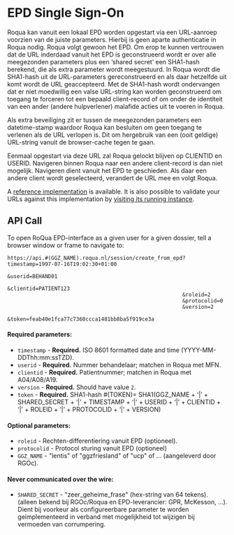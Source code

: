 EPD Single Sign-On
==================

Roqua kan vanuit een lokaal EPD worden opgestart via een URL-aanroep voorzien
van de juiste parameters. Hierbij is geen aparte authenticatie in Roqua nodig.
Roqua volgt gewoon het EPD. Om erop te kunnen vertrouwen dat de URL inderdaad
vanuit het EPD is geconstrueerd wordt er over alle meegezonden parameters plus
een ‘shared secret’ een SHA1-hash berekend, die als extra parameter wordt
meegestuurd. In Roqua wordt die SHA1-hash uit de URL-parameters gereconstrueerd
en als daar hetzelfde uit komt wordt de URL geaccepteerd. Met de SHA1-hash
wordt ondervangen dat er niet moedwillig een valse URL-string kan worden
geconstrueerd om toegang te forceren tot een bepaald client-record of om onder
de identiteit van een ander (andere hulpverlener) malafide acties uit te voeren
in Roqua.

Als extra beveiliging zit er tussen de meegezonden parameters een
datetime-stamp waardoor Roqua kan besluiten om geen toegang te verlenen als de
URL verlopen is. Dit om hergebruik van een (ooit geldige) URL-string vanuit de
browser-cache tegen te gaan.

Eenmaal opgestart via deze URL zal Roqua gelockt blijven op CLIENTID en USERID.
Navigeren binnen Roqua naar een andere client-record is dan niet mogelijk.
Navigeren dient vanuit het EPD te geschieden. Als daar een andere client wordt
geselecteerd, verandert de URL mee en volgt Roqua.

A [reference implementation](https://github.com/roqua/urlspec/blob/master/app/controllers/generators_controller.rb) is available. It is also possible to validate your URLs against this implementation by [visiting its running instance](http://roqua-urlspec.heroku.com/generator/new).

## API Call

To open RoQua EPD-interface as a given user for a given dossier, tell a browser
window or frame to navigate to:

```
https://api.#(GGZ_NAME).roqua.nl/session/create_from_epd?timestamp=1997-07-16T19:02:30+01:00
                                                        &userid=BEHAND01
                                                        &clientid=PATIENT123
                                                        &roleid=2
                                                        &protocolid=0
                                                        &version=2
                                                        &token=feab40e1fca77c7360ccca1481bb8ba5f919ce3a
```

#### Required parameters:

  * `timestamp`     - **Required.** ISO 8601 formatted date and time (YYYY-MM-DDThh:mm:ssTZD).
  * `userid`        - **Required.** Nummer behandelaar; matchen in Roqua met MFN.
  * `clientid`      - **Required.** Patientnummer; matchen in Roqua met A04/A08/A19.
  * `version`       - **Required.** Should have value `2`.
  * `token`         - **Required.** SHA1-hash #(TOKEN)= SHA1(GGZ_NAME + ‘|’ + SHARED_SECRET + ‘|’ + TIMESTAMP + ‘|’ + USERID + ‘|’ + CLIENTID + ‘|’ + ROLEID + ‘|’ + PROTOCOLID + ‘|’ + VERSION)

#### Optional parameters:

  * `roleid`        - Rechten-differentiering vanuit EPD (optioneel).
  * `protocolid`    - Protocol sturing vanuit EPD (optioneel)
  * `GGZ_NAME`      - "lentis" of "ggzfriesland" of "ucp" of … (aangeleverd door RGOc).

#### Never communicated over the wire:

  * `SHARED_SECRET` - "zeer_geheime_frase" (hex-string van 64 tekens). (alleen bekend bij RGOc/Roqua en EPD-leverancier: GPR, McKesson, ...). Dient bij voorkeur als configureerbare parameter te worden geimplementeerd in verband met mogelijkheid tot wijzigen bij vermoeden van corrumpering.
